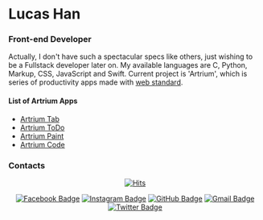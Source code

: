 # Lucas Han
### Front-end Developer
Actually, I don't have such a spectacular specs like others, just wishing to be a Fullstack developer later on. My available languages are C, Python, Markup, CSS, JavaScript and Swift. Current project is 'Artrium', which is series of productivity apps made with [web standard](https://en.wikipedia.org/wiki/Web_standards).

#### List of Artrium Apps
- [Artrium Tab](https://tab.artrium.app)
- [Artrium ToDo](https://todo.artrium.app)
- [Artrium Paint](https://paint.artrium.app)
- [Artrium Code](https://code.artrium.app)


### Contacts
<div align=center>

[![Hits](https://hits.seeyoufarm.com/api/count/incr/badge.svg?url=https%3A%2F%2Fgithub.com%2Fzzsza)](https://hits.seeyoufarm.com) 

[![Facebook Badge](https://img.shields.io/badge/Facebook-1877f2?style=flat&logo=facebook&logoColor=white&link=https://www.facebook.com/lucasdhan0715)](https://www.facebook.com/lucasdhan0715)
[![Instagram Badge](https://img.shields.io/badge/Instagram-e4405f?style=flat&logo=instagram&logoColor=white&link=https://www.instagram.com/ldhan.dev_0715)](https://www.instagram.com/ldhan.dev_0715)
[![GitHub Badge](https://img.shields.io/badge/GitHub-181717?style=flat&logo=github&logoColor=white&link=https://github.com/ldhan0715)](https://github.com/ldhan0715)
[![Gmail Badge](https://img.shields.io/badge/Gmail-d14836?style=flat&logo=gmail&logoColor=white&link=mailto:ldhan0715@gmail.com)](https://mail.google.com/mail/u/0/?view=cm&fs=1&tf=1&source=mailto&to=ldhan0715@gmail.com)
[![Twitter Badge](https://img.shields.io/badge/Twitter-1da1f2?style=flat&logo=twitter&logoColor=white&link=https://twitter.com/ldhanDev_0715)](https://twitter.com/ldhanDev_0715)

</div>
